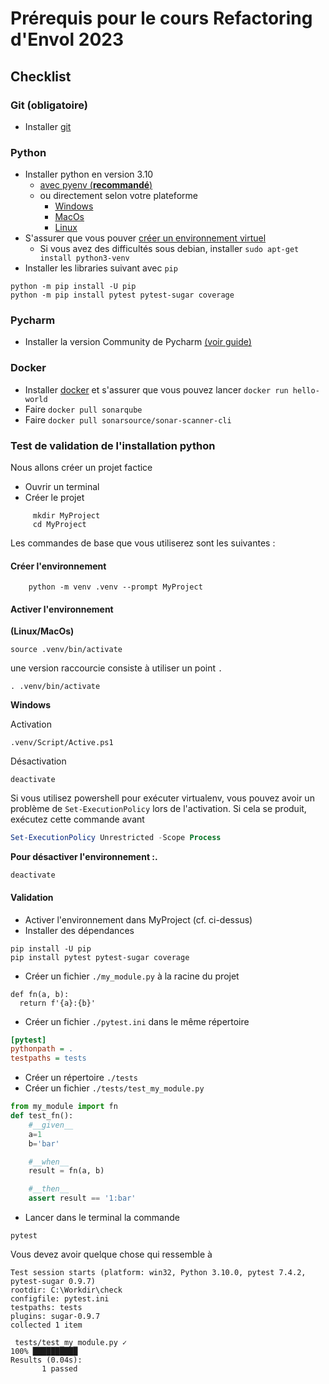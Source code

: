 # Prérequis pour le cours Refactoring d'Envol 2023

## Checklist

### Git (**obligatoire**)

* Installer [git](https://code-club.io.ias.u-psud.fr//docs/install/install-git.html)

### Python

* Installer python en version 3.10
  * [avec pyenv (**recommandé**)](https://code-club.io.ias.u-psud.fr//docs/install/install-python.html#installation)
  * ou directement selon votre plateforme
    * [Windows](https://docs.python.org/fr/3/using/windows.html)
    * [MacOs](https://www.python.org/downloads/macos/)
    * [Linux](https://docs.python.org/fr/3/using/unix.html)
* S'assurer que vous pouver [créer un environnement virtuel](https://code-club.io.ias.u-psud.fr//docs/install/install-virtualenv.html)
  * Si vous avez des difficultés sous debian, installer `sudo apt-get install python3-venv`
* Installer les libraries suivant avec `pip`
```
python -m pip install -U pip
python -m pip install pytest pytest-sugar coverage
```  
 
### Pycharm

* Installer la version Community de Pycharm [(voir guide)](https://code-club.io.ias.u-psud.fr//docs/install/ide.html#pycharm)
 
### Docker

* Installer [docker](https://docs.docker.com/engine/install/) et s'assurer que vous pouvez lancer `docker run hello-world`
* Faire `docker pull sonarqube`
* Faire `docker pull sonarsource/sonar-scanner-cli`

### Test de validation de l'installation python

Nous allons créer un projet factice

* Ouvrir un terminal 
* Créer le projet
```  
     mkdir MyProject
     cd MyProject
```

Les commandes de base que vous utiliserez sont les suivantes :

#### Créer l'environnement

```
    python -m venv .venv --prompt MyProject
```
    

#### Activer l'environnement

**(Linux/MacOs)**

```
source .venv/bin/activate
```

une version raccourcie consiste à utiliser un point `.`
```
. .venv/bin/activate
```

**Windows**

Activation
```
.venv/Script/Active.ps1
```
Désactivation
```
deactivate
```
Si vous utilisez powershell pour exécuter virtualenv, vous pouvez avoir un problème de `Set-ExecutionPolicy` lors de l'activation.
Si cela se produit, exécutez cette commande avant

```powershell
Set-ExecutionPolicy Unrestricted -Scope Process
```

**Pour désactiver l'environnement :.**

```
deactivate
```

#### Validation

* Activer l'environnement dans MyProject (cf. ci-dessus)
* Installer des dépendances

```
pip install -U pip
pip install pytest pytest-sugar coverage
```
* Créer un fichier `./my_module.py` à la racine du projet
```
def fn(a, b):
  return f'{a}:{b}'
```
* Créer un fichier `./pytest.ini` dans le même répertoire
```ini
[pytest]
pythonpath = .
testpaths = tests
```
* Créer un répertoire `./tests`
* Créer un fichier `./tests/test_my_module.py`
```python
from my_module import fn
def test_fn():
    #__given__
    a=1
    b='bar'

    #__when__    
    result = fn(a, b)

    #__then__
    assert result == '1:bar'
```
* Lancer dans le terminal la commande
```
pytest
```

Vous devez avoir quelque chose qui ressemble à 

```
Test session starts (platform: win32, Python 3.10.0, pytest 7.4.2, pytest-sugar 0.9.7)
rootdir: C:\Workdir\check
configfile: pytest.ini
testpaths: tests
plugins: sugar-0.9.7
collected 1 item

 tests/test_my_module.py ✓                                                                                                                                                                                                                                                                                                                                                     100% ██████████
Results (0.04s):
       1 passed
```

  



